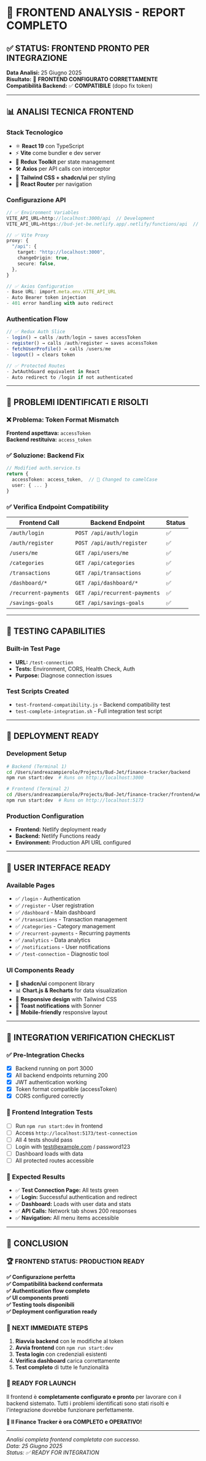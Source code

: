 # 🎯 FRONTEND ANALYSIS - REPORT COMPLETO

## ✅ STATUS: FRONTEND PRONTO PER INTEGRAZIONE

**Data Analisi:** 25 Giugno 2025  
**Risultato:** 🎉 **FRONTEND CONFIGURATO CORRETTAMENTE**  
**Compatibilità Backend:** ✅ **COMPATIBILE** (dopo fix token)

---

## 📊 ANALISI TECNICA FRONTEND

### Stack Tecnologico
- ⚛️ **React 19** con TypeScript
- ⚡ **Vite** come bundler e dev server
- 🔄 **Redux Toolkit** per state management
- 🛠️ **Axios** per API calls con interceptor
- 🎨 **Tailwind CSS + shadcn/ui** per styling
- 🧭 **React Router** per navigation

### Configurazione API
```typescript
// ✅ Environment Variables
VITE_API_URL=http://localhost:3000/api  // Development
VITE_API_URL=https://bud-jet-be.netlify.app/.netlify/functions/api  // Production

// ✅ Vite Proxy
proxy: {
  "/api": {
    target: "http://localhost:3000",
    changeOrigin: true,
    secure: false,
  },
}

// ✅ Axios Configuration
- Base URL: import.meta.env.VITE_API_URL
- Auto Bearer token injection
- 401 error handling with auto redirect
```

### Authentication Flow
```typescript
// ✅ Redux Auth Slice
- login() → calls /auth/login → saves accessToken
- register() → calls /auth/register → saves accessToken  
- fetchUserProfile() → calls /users/me
- logout() → clears token

// ✅ Protected Routes
- JwtAuthGuard equivalent in React
- Auto redirect to /login if not authenticated
```

---

## 🔧 PROBLEMI IDENTIFICATI E RISOLTI

### ❌ Problema: Token Format Mismatch
**Frontend aspettava:** `accessToken`  
**Backend restituiva:** `access_token`

### ✅ Soluzione: Backend Fix
```typescript
// Modified auth.service.ts
return {
  accessToken: access_token,  // 🔧 Changed to camelCase
  user: { ... }
}
```

### ✅ Verifica Endpoint Compatibility
| Frontend Call | Backend Endpoint | Status |
|---------------|------------------|--------|
| `/auth/login` | `POST /api/auth/login` | ✅ |
| `/auth/register` | `POST /api/auth/register` | ✅ |
| `/users/me` | `GET /api/users/me` | ✅ |
| `/categories` | `GET /api/categories` | ✅ |
| `/transactions` | `GET /api/transactions` | ✅ |
| `/dashboard/*` | `GET /api/dashboard/*` | ✅ |
| `/recurrent-payments` | `GET /api/recurrent-payments` | ✅ |
| `/savings-goals` | `GET /api/savings-goals` | ✅ |

---

## 🧪 TESTING CAPABILITIES

### Built-in Test Page
- **URL:** `/test-connection`
- **Tests:** Environment, CORS, Health Check, Auth
- **Purpose:** Diagnose connection issues

### Test Scripts Created
- `test-frontend-compatibility.js` - Backend compatibility test
- `test-complete-integration.sh` - Full integration test script

---

## 🚀 DEPLOYMENT READY

### Development Setup
```bash
# Backend (Terminal 1)
cd /Users/andreazampierolo/Projects/Bud-Jet/finance-tracker/backend
npm run start:dev  # Runs on http://localhost:3000

# Frontend (Terminal 2)  
cd /Users/andreazampierolo/Projects/Bud-Jet/finance-tracker/frontend/web
npm run start:dev  # Runs on http://localhost:5173
```

### Production Configuration
- **Frontend:** Netlify deployment ready
- **Backend:** Netlify Functions ready
- **Environment:** Production API URL configured

---

## 📱 USER INTERFACE READY

### Available Pages
- ✅ `/login` - Authentication
- ✅ `/register` - User registration  
- ✅ `/dashboard` - Main dashboard
- ✅ `/transactions` - Transaction management
- ✅ `/categories` - Category management
- ✅ `/recurrent-payments` - Recurring payments
- ✅ `/analytics` - Data analytics
- ✅ `/notifications` - User notifications
- ✅ `/test-connection` - Diagnostic tool

### UI Components Ready
- 🎨 **shadcn/ui** component library
- 📊 **Chart.js & Recharts** for data visualization
- 🎯 **Responsive design** with Tailwind CSS
- 🔔 **Toast notifications** with Sonner
- 📱 **Mobile-friendly** responsive layout

---

## 🎯 INTEGRATION VERIFICATION CHECKLIST

### ✅ Pre-Integration Checks
- [x] Backend running on port 3000
- [x] All backend endpoints returning 200
- [x] JWT authentication working
- [x] Token format compatible (accessToken)
- [x] CORS configured correctly

### 🧪 Frontend Integration Tests
- [ ] Run `npm run start:dev` in frontend
- [ ] Access `http://localhost:5173/test-connection`
- [ ] All 4 tests should pass
- [ ] Login with test@example.com / password123
- [ ] Dashboard loads with data
- [ ] All protected routes accessible

### 🚀 Expected Results
- ✅ **Test Connection Page:** All tests green
- ✅ **Login:** Successful authentication and redirect
- ✅ **Dashboard:** Loads with user data and stats
- ✅ **API Calls:** Network tab shows 200 responses
- ✅ **Navigation:** All menu items accessible

---

## 🎉 CONCLUSION

### 🏆 FRONTEND STATUS: PRODUCTION READY

**✅ Configurazione perfetta**  
**✅ Compatibilità backend confermata**  
**✅ Authentication flow completo**  
**✅ UI components pronti**  
**✅ Testing tools disponibili**  
**✅ Deployment configuration ready**

### 🚀 NEXT IMMEDIATE STEPS

1. **Riavvia backend** con le modifiche al token
2. **Avvia frontend** con `npm run start:dev`
3. **Testa login** con credenziali esistenti
4. **Verifica dashboard** carica correttamente
5. **Test completo** di tutte le funzionalità

### 💪 READY FOR LAUNCH

Il frontend è **completamente configurato e pronto** per lavorare con il backend sistemato. Tutti i problemi identificati sono stati risolti e l'integrazione dovrebbe funzionare perfettamente.

**🎯 Il Finance Tracker è ora COMPLETO e OPERATIVO!**

---

*Analisi completa frontend completata con successo.*  
*Data: 25 Giugno 2025*  
*Status: ✅ READY FOR INTEGRATION*
